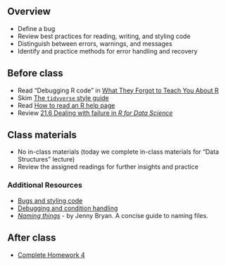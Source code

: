 ## Overview

- Define a bug
- Review best practices for reading, writing, and styling code
- Distinguish between errors, warnings, and messages
- Identify and practice methods for error handling and recovery

<!--
* Interpret function documentation
* Introduce `traceback()` and explain how to read it
-->

## Before class

- Read “Debugging R code” in [What They Forgot to Teach You About
  R](https://rstats.wtf/debugging-r-code.html)
- Skim [The `tidyverse` style guide](http://style.tidyverse.org/)
- Read [How to read an R help
  page](http://socviz.co/appendix.html#how-to-read-an-r-help-page)
- Review [21.6 Dealing with failure in *R for Data
  Science*](http://r4ds.had.co.nz/iteration.html#dealing-with-failure)

## Class materials

- No in-class materials (today we complete in-class materials for “Data
  Structures” lecture)
- Review the assigned readings for further insights and practice

### Additional Resources

- [Bugs and styling code](/notes/style-guide/)
- [Debugging and condition handling](/notes/condition-handling/)
- [*Naming
  things*](http://www2.stat.duke.edu/~rcs46/lectures_2015/01-markdown-git/slides/naming-slides/naming-slides.pdf) -
  by Jenny Bryan. A concise guide to naming files.

## After class

- [Complete Homework 4](/homework/programming/)
